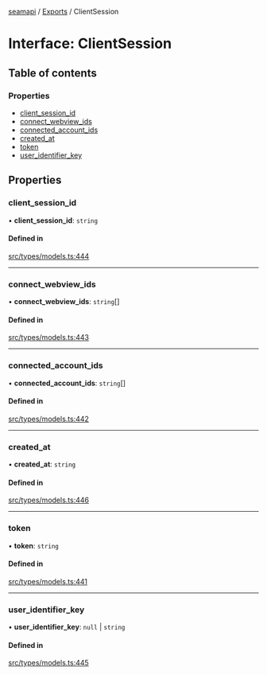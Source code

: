 [seamapi](../README.md) / [Exports](../modules.md) / ClientSession

# Interface: ClientSession

## Table of contents

### Properties

- [client\_session\_id](ClientSession.md#client_session_id)
- [connect\_webview\_ids](ClientSession.md#connect_webview_ids)
- [connected\_account\_ids](ClientSession.md#connected_account_ids)
- [created\_at](ClientSession.md#created_at)
- [token](ClientSession.md#token)
- [user\_identifier\_key](ClientSession.md#user_identifier_key)

## Properties

### client\_session\_id

• **client\_session\_id**: `string`

#### Defined in

[src/types/models.ts:444](https://github.com/seamapi/javascript/blob/main/src/types/models.ts#L444)

___

### connect\_webview\_ids

• **connect\_webview\_ids**: `string`[]

#### Defined in

[src/types/models.ts:443](https://github.com/seamapi/javascript/blob/main/src/types/models.ts#L443)

___

### connected\_account\_ids

• **connected\_account\_ids**: `string`[]

#### Defined in

[src/types/models.ts:442](https://github.com/seamapi/javascript/blob/main/src/types/models.ts#L442)

___

### created\_at

• **created\_at**: `string`

#### Defined in

[src/types/models.ts:446](https://github.com/seamapi/javascript/blob/main/src/types/models.ts#L446)

___

### token

• **token**: `string`

#### Defined in

[src/types/models.ts:441](https://github.com/seamapi/javascript/blob/main/src/types/models.ts#L441)

___

### user\_identifier\_key

• **user\_identifier\_key**: ``null`` \| `string`

#### Defined in

[src/types/models.ts:445](https://github.com/seamapi/javascript/blob/main/src/types/models.ts#L445)
